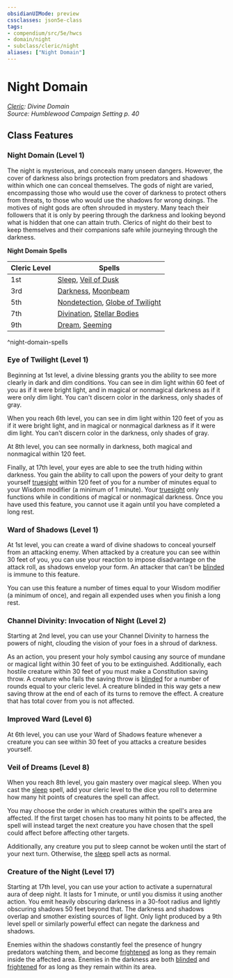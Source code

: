 ```yaml
---
obsidianUIMode: preview
cssclasses: json5e-class
tags:
- compendium/src/5e/hwcs
- domain/night
- subclass/cleric/night
aliases: ["Night Domain"]
---
```

# Night Domain
*[Cleric](TTRPG/Source%20Material/Mechanics/classes/Cleric/Cleric.md): Divine Domain*  
*Source: Humblewood Campaign Setting p. 40*  


## Class Features

### Night Domain (Level 1)

The night is mysterious, and conceals many unseen dangers. However, the cover of darkness also brings protection from predators and shadows within which one can conceal themselves. The gods of night are varied, encompassing those who would use the cover of darkness to protect others from threats, to those who would use the shadows for wrong doings. The motives of night gods are often shrouded in mystery. Many teach their followers that it is only by peering through the darkness and looking beyond what is hidden that one can attain truth. Clerics of night do their best to keep themselves and their companions safe while journeying through the darkness.

**Night Domain Spells**

| Cleric Level | Spells |
|--------------|--------|
| 1st | [Sleep](TTRPG/Source%20Material/Mechanics/spells/sleep.md), [Veil of Dusk](veil-of-dusk-hwcs.md) |
| 3rd | [Darkness](TTRPG/Source%20Material/Mechanics/spells/darkness.md), [Moonbeam](TTRPG/Source%20Material/Mechanics/spells/moonbeam.md) |
| 5th | [Nondetection](TTRPG/Source%20Material/Mechanics/spells/nondetection.md), [Globe of Twilight](globe-of-twilight-hwcs.md) |
| 7th | [Divination](TTRPG/Source%20Material/Mechanics/spells/divination.md), [Stellar Bodies](stellar-bodies-hwcs.md) |
| 9th | [Dream](TTRPG/Source%20Material/Mechanics/spells/dream.md), [Seeming](TTRPG/Source%20Material/Mechanics/spells/seeming.md) |
^night-domain-spells

### Eye of Twilight (Level 1)

Beginning at 1st level, a divine blessing grants you the ability to see more clearly in dark and dim conditions. You can see in dim light within 60 feet of you as if it were bright light, and in magical or nonmagical darkness as if it were only dim light. You can't discern color in the darkness, only shades of gray.

When you reach 6th level, you can see in dim light within 120 feet of you as if it were bright light, and in magical or nonmagical darkness as if it were dim light. You can't discern color in the darkness, only shades of gray.

At 8th level, you can see normally in darkness, both magical and nonmagical within 120 feet.

Finally, at 17th level, your eyes are able to see the truth hiding within darkness. You gain the ability to call upon the powers of your deity to grant yourself [truesight](TTRPG/Source%20Material/Mechanics/Rules/senses.md#Truesight) within 120 feet of you for a number of minutes equal to your Wisdom modifier (a minimum of 1 minute). Your [truesight](TTRPG/Source%20Material/Mechanics/Rules/senses.md#Truesight) only functions while in conditions of magical or nonmagical darkness. Once you have used this feature, you cannot use it again until you have completed a long rest.

### Ward of Shadows (Level 1)

At 1st level, you can create a ward of divine shadows to conceal yourself from an attacking enemy. When attacked by a creature you can see within 30 feet of you, you can use your reaction to impose disadvantage on the attack roll, as shadows envelop your form. An attacker that can't be [blinded](TTRPG/Source%20Material/Mechanics/Rules/conditions.md#Blinded) is immune to this feature.

You can use this feature a number of times equal to your Wisdom modifier (a minimum of once), and regain all expended uses when you finish a long rest.

### Channel Divinity: Invocation of Night (Level 2)

Starting at 2nd level, you can use your Channel Divinity to harness the powers of night, clouding the vision of your foes in a shroud of darkness.

As an action, you present your holy symbol causing any source of mundane or magical light within 30 feet of you to be extinguished. Additionally, each hostile creature within 30 feet of you must make a Constitution saving throw. A creature who fails the saving throw is [blinded](TTRPG/Source%20Material/Mechanics/Rules/conditions.md#Blinded) for a number of rounds equal to your cleric level. A creature blinded in this way gets a new saving throw at the end of each of its turns to remove the effect. A creature that has total cover from you is not affected.

### Improved Ward (Level 6)

At 6th level, you can use your Ward of Shadows feature whenever a creature you can see within 30 feet of you attacks a creature besides yourself.

### Veil of Dreams (Level 8)

When you reach 8th level, you gain mastery over magical sleep. When you cast the [sleep](TTRPG/Source%20Material/Mechanics/spells/sleep.md) spell, add your cleric level to the dice you roll to determine how many hit points of creatures the spell can affect.

You may choose the order in which creatures within the spell's area are affected. If the first target chosen has too many hit points to be affected, the spell will instead target the next creature you have chosen that the spell could affect before affecting other targets.

Additionally, any creature you put to sleep cannot be woken until the start of your next turn. Otherwise, the [sleep](TTRPG/Source%20Material/Mechanics/spells/sleep.md) spell acts as normal.

### Creature of the Night (Level 17)

Starting at 17th level, you can use your action to activate a supernatural aura of deep night. It lasts for 1 minute, or until you dismiss it using another action. You emit heavily obscuring darkness in a 30-foot radius and lightly obscuring shadows 50 feet beyond that. The darkness and shadows overlap and smother existing sources of light. Only light produced by a 9th level spell or similarly powerful effect can negate the darkness and shadows.

Enemies within the shadows constantly feel the presence of hungry predators watching them, and become [frightened](TTRPG/Source%20Material/Mechanics/Rules/conditions.md#Frightened) as long as they remain inside the affected area. Enemies in the darkness are both [blinded](TTRPG/Source%20Material/Mechanics/Rules/conditions.md#Blinded) and [frightened](TTRPG/Source%20Material/Mechanics/Rules/conditions.md#Frightened) for as long as they remain within its area.